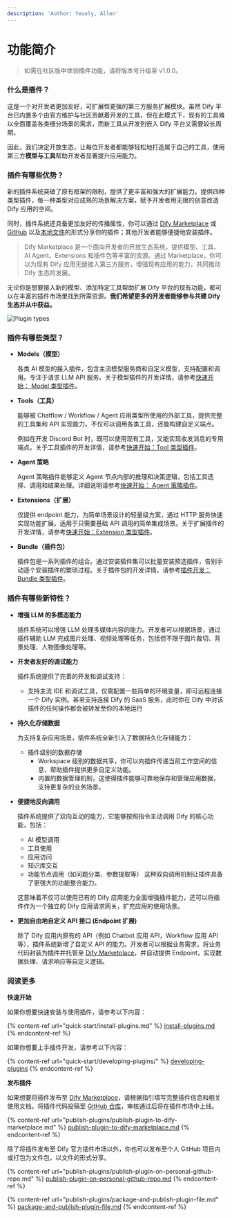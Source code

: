 ```yaml
---
description: 'Author: Yeuoly, Allen'
---
```


# 功能简介

> 如需在社区版中体验插件功能，请将版本号升级至 v1.0.0。

### 什么是插件？

这是一个对开发者更加友好，可扩展性更强的第三方服务扩展模块。虽然 Dify 平台已内置多个由官方维护与社区贡献着开发的工具，但在此模式下，现有的工具难以全面覆盖各类细分场景的需求，而新工具从开发到嵌入 Dify 平台又需要较长周期。

因此，我们决定开放生态，让每位开发者都能够轻松地打造属于自己的工具，使用第三方**模型与工具**帮助开发者显著提升应用能力。

### 插件有哪些优势？

新的插件系统突破了原有框架的限制，提供了更丰富和强大的扩展能力。提供四种类型插件，每一种类型对应成熟的场景解决方案，赋予开发者用无限的创意改造 Dify 应用的空间。

同时，插件系统还具备更加友好的传播属性，你可以通过 [Dify Marketplace](https://marketplace.dify.ai/) 或 [GitHub](publish-plugins/publish-plugin-on-personal-github-repo.md) 以及[本地文件](publish-plugins/package-and-publish-plugin-file.md)的形式分享你的插件；其他开发者能够便捷地安装插件。

> Dify Marketplace 是一个面向开发者的开放生态系统，提供模型、工具、AI Agent、Extensions 和插件包等丰富的资源。通过 Marketplace，你可以为现有 Dify 应用无缝接入第三方服务，增强现有应用的能力，共同推动 Dify 生态的发展。

无论你是想要接入新的模型、添加特定工具帮助扩展 Dify 平台的现有功能，都可以在丰富的插件市场里找到所需资源。**我们希望更多的开发者能够参与共建 Dify 生态并从中获益。**

![Plugin types](https://assets-docs.dify.ai/2025/01/83f9566063db7ae4886f6a139f3f81ff.png)

### 插件有哪些类型？

*   **Models（模型）**

    各类 AI 模型的接入插件，包含主流模型服务商和自定义模型，支持配置和调用。专注于请求 LLM API 服务。关于模型插件的开发详情，请参考[快速开始： Model 类型插件](quick-start/developing-plugins/model/)。
*   **Tools（工具）**

    能够被 Chatflow / Workflow / Agent 应用类型所使用的外部工具，提供完整的工具集和 API 实现能力。不仅可以调用各类工具，还能构建自定义端点。

    例如在开发 Discord Bot 时，既可以使用现有工具，又能实现收发消息的专用端点。关于工具插件的开发详情，请参考[快速开始：Tool 类型插件](quick-start/developing-plugins/tool-type-plugin.md)。
*   **Agent 策略**

    Agent 策略插件能够定义 Agent 节点内部的推理和决策逻辑，包括工具选择、调用和结果处理。详细说明请参考[快速开始： Agent 策略插件](quick-start/developing-plugins/agent-strategy.md)。
*   **Extensions（扩展）**

    仅提供 endpoint 能力，为简单场景设计的轻量级方案，通过 HTTP 服务快速实现功能扩展。适用于只需要基础 API 调用的简单集成场景。关于扩展插件的开发详情，请参考[快速开始：Extension 类型插件](quick-start/developing-plugins/extension.md)。
*   **Bundle（插件包）**

    插件包是一系列插件的组合。通过安装插件集可以批量安装预选插件，告别手动逐个安装插件的繁琐过程。关于插件包的开发详情，请参考[插件开发：Bundle 类型插件](quick-start/developing-plugins/bundle.md)。

### 插件有哪些新特性？

*   **增强 LLM 的多模态能力**

    插件系统可以增强 LLM 处理多媒体内容的能力。开发者可以根据场景，通过插件辅助 LLM 完成图片处理、视频处理等任务，包括但不限于图片裁切、背景处理、人物图像处理等。


*   **开发者友好的调试能力**

    插件系统提供了完善的开发和调试支持：

    *   支持主流 IDE 和调试工具，仅需配置一些简单的环境变量，即可远程连接一个 Dify 实例。甚至支持连接 Dify 的 SaaS 服务，此时你在 Dify 中对该插件的任何操作都会被转发至你的本地运行


*   **持久化存储数据**

    为支持复杂应用场景，插件系统全新引入了数据持久化存储能力：

    * 插件级别的数据存储
      * Workspace 级别的数据共享，你可以向插件传递当前工作空间的信息，帮助插件提供更多自定义功能。
      *   内置的数据管理机制，这使得插件能够可靠地保存和管理应用数据，支持更复杂的业务场景。


*   **便捷地反向调用**

    插件系统提供了双向互动的能力，它能够按照指令主动调用 Dify 的核心功能，包括：

    * AI 模型调用
    * 工具使用
    * 应用访问
    * 知识库交互
    * 功能节点调用（如问题分类、参数提取等） 这种双向调用机制让插件具备了更强大的功能整合能力。

    这意味着不仅可以使用已有的 Dify 应用能力全面增强插件能力，还可以将插件作为一个独立的 Dify 应用请求网关，扩充应用的使用场景。


*   **更加自由地自定义 API 接口 (Endpoint 扩展)**

    除了 Dify 应用内原有的 API（例如 Chatbot 应用 API，Workflow 应用 API 等），插件系统新增了自定义 API 的能力。开发者可以根据业务需求，将业务代码封装为插件并托管至 [Dify Marketplace](https://marketplace.dify.ai/)，并自动提供 Endpoint，实现数据处理、请求响应等自定义逻辑。

### 阅读更多

**快速开始**

如果你想要快速安装与使用插件，请参考以下内容：

{% content-ref url="quick-start/install-plugins.md" %}
[install-plugins.md](quick-start/install-plugins.md)
{% endcontent-ref %}

如果你想要上手插件开发，请参考以下内容：

{% content-ref url="quick-start/developing-plugins/" %}
[developing-plugins](quick-start/developing-plugins/)
{% endcontent-ref %}

**发布插件**

如果想要将插件发布至 [Dify Marketplace](https://marketplace.dify.ai/)，请根据指引填写完整插件信息和相关使用文档。将插件代码投稿至 [GitHub 仓库](https://github.com/langgenius/dify-official-plugins)，审核通过后将在插件市场中上线。

{% content-ref url="publish-plugins/publish-plugin-to-dify-marketplace.md" %}
[publish-plugin-to-dify-marketplace.md](publish-plugins/publish-plugin-to-dify-marketplace.md)
{% endcontent-ref %}

除了将插件发布至 Dify 官方插件市场以外，你也可以发布至个人 GitHub 项目内或打包为文件包，以文件的形式分享。

{% content-ref url="publish-plugins/publish-plugin-on-personal-github-repo.md" %}
[publish-plugin-on-personal-github-repo.md](publish-plugins/publish-plugin-on-personal-github-repo.md)
{% endcontent-ref %}

{% content-ref url="publish-plugins/package-and-publish-plugin-file.md" %}
[package-and-publish-plugin-file.md](publish-plugins/package-and-publish-plugin-file.md)
{% endcontent-ref %}

